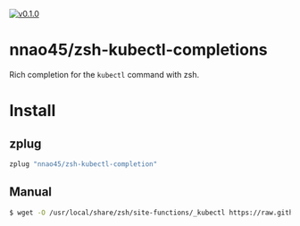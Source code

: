 [![v0.1.0](https://img.shields.io/badge/package-v0.1.0-ff69b4.svg)](https://github.com/nnao45/pexpo/releases/tag/v0.1.0)

# nnao45/zsh-kubectl-completions
Rich completion for the `kubectl` command with zsh.

# Install

## zplug
```bash
zplug "nnao45/zsh-kubectl-completion"
```

## Manual
```bash
$ wget -O /usr/local/share/zsh/site-functions/_kubectl https://raw.githubusercontent.com/nnao45/zsh-kubectl-completion/master/_kubectl 
